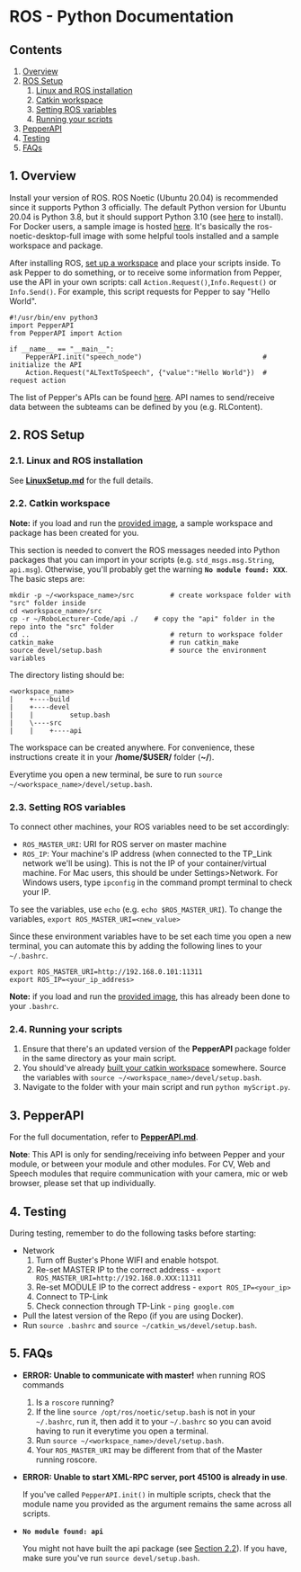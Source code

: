 # ROS - Python Documentation
## Contents
1. [Overview](#1-overview)
2. [ROS Setup](#2-ros-setup)
   1. [Linux and ROS installation](#21-linux-and-ros-installation)
   2. [Catkin workspace](#22-catkin-workspace)
   3. [Setting ROS variables](#23-setting-ros-variables)
   4. [Running your scripts](#24-running-your-scripts)
3. [PepperAPI](#3-pepperapi)
4. [Testing](#4-testing)
5. [FAQs](#5-faqs)

## 1. Overview
Install your version of ROS. ROS Noetic (Ubuntu 20.04) is recommended since it supports Python 3 officially. The default Python version for Ubuntu 20.04 is Python 3.8, but it should support Python 3.10 (see [here](https://computingforgeeks.com/how-to-install-python-on-ubuntu-linux-system/) to install). For Docker users, a sample image is hosted [here](https://imperiallondon-my.sharepoint.com/:f:/g/personal/rcc22_ic_ac_uk/ErFCcfyKCCNFlZ81R5T2wsMBZ_YBO-EgddnCDjM6Fsgfiw?e=irSsJh). It's basically the ros-noetic-desktop-full image with some helpful tools installed and a sample workspace and package.

After installing ROS, [set up a workspace](#22-setting-up-your-workspace) and place your scripts inside. To ask Pepper to do something, or to receive some information from Pepper, use the API in your own scripts: call ```Action.Request()```,```Info.Request()``` or ```Info.Send()```. For example, this script requests for Pepper to say "Hello World".
```
#!/usr/bin/env python3
import PepperAPI
from PepperAPI import Action

if __name__ == "__main__":	
	PepperAPI.init("speech_node")                              # initialize the API	
	Action.Request("ALTextToSpeech", {"value":"Hello World"})  # request action
```

The list of Pepper's APIs can be found [here](http://doc.aldebaran.com/2-5/naoqi/index.html). API names to send/receive data between the subteams can be defined by you (e.g. RLContent).

## 2. ROS Setup
### 2.1. Linux and ROS installation
See **[LinuxSetup.md](https://github.com/RoboLecturer/RoboLecturer-Code/blob/api/LinuxSetup.md)** for the full details.

### 2.2. Catkin workspace
**Note:** if you load and run the [provided image](https://imperiallondon-my.sharepoint.com/:f:/g/personal/rcc22_ic_ac_uk/ErFCcfyKCCNFlZ81R5T2wsMBZ_YBO-EgddnCDjM6Fsgfiw?e=irSsJh), a sample workspace and package has been created for you.

This section is needed to convert the ROS messages needed into Python packages that you can import in your scripts (e.g. ```std_msgs.msg.String```, ```api.msg```). Otherwise, you'll probably get the warning **```No module found: XXX```**. The basic steps are:
```
mkdir -p ~/<workspace_name>/src         # create workspace folder with "src" folder inside
cd <workspace_name>/src
cp -r ~/RoboLecturer-Code/api ./	# copy the "api" folder in the repo into the "src" folder
cd ..                                   # return to workspace folder
catkin_make                             # run catkin_make
source devel/setup.bash                 # source the environment variables
```
The directory listing should be:
```
<workspace_name>
|    +----build
|    +----devel
|    |         setup.bash
|    \----src
|    |    +----api
```
The workspace can be created anywhere. For convenience, these instructions create it in your **/home/$USER/** folder (**~/**).

Everytime you open a new terminal, be sure to run ```source ~/<workspace_name>/devel/setup.bash```.

### 2.3. Setting ROS variables
To connect other machines, your ROS variables need to be set accordingly:
- ```ROS_MASTER_URI```: URI for ROS server on master machine
- ```ROS_IP```: Your machine's IP address (when connected to the TP_Link network we'll be using). This is not the IP of your container/virtual machine. For Mac users, this should be under Settings>Network. For Windows users, type ```ipconfig``` in the command prompt terminal to check your IP.

To see the variables, use ```echo``` (e.g. ```echo $ROS_MASTER_URI```). To change the variables, ```export ROS_MASTER_URI=<new_value>```

Since these environment variables have to be set each time you open a new terminal, you can automate this by adding the following lines to your ```~/.bashrc```.
```
export ROS_MASTER_URI=http://192.168.0.101:11311
export ROS_IP=<your_ip_address>
```
**Note:** if you load and run the [provided image](https://imperiallondon-my.sharepoint.com/:f:/g/personal/rcc22_ic_ac_uk/ErFCcfyKCCNFlZ81R5T2wsMBZ_YBO-EgddnCDjM6Fsgfiw?e=irSsJh), this has already been done to your ```.bashrc```.

### 2.4. Running your scripts
1. Ensure that there's an updated version of the **PepperAPI** package folder in the same directory as your main script.
2. You should've already [built your catkin workspace](#22-catkin-workspace) somewhere. Source the variables with ```source ~/<workspace_name>/devel/setup.bash```.
3. Navigate to the folder with your main script and run ```python myScript.py```.

## 3. PepperAPI
For the full documentation, refer to **[PepperAPI.md](https://github.com/RoboLecturer/RoboLecturer-Code/blob/api/PepperAPI.md)**.

**Note**: This API is only for sending/receiving info between Pepper and your module, or between your module and other modules. For CV, Web and Speech modules that require communication with your camera, mic or web browser, please set that up individually.
  
## 4. Testing
During testing, remember to do the following tasks before starting:
- Network
  1. Turn off Buster's Phone WIFI and enable hotspot.
  2. Re-set MASTER IP to the correct address - ```export ROS_MASTER_URI=http://192.168.0.XXX:11311```
  3. Re-set MODULE IP to the correct address - ```export ROS_IP=<your_ip>```
  4. Connect to TP-Link
  5. Check connection through TP-Link - ```ping google.com```
- Pull the latest version of the Repo (if you are using Docker).
- Run ```source .bashrc``` and ```source ~/catkin_ws/devel/setup.bash```.

## 5. FAQs
- **ERROR: Unable to communicate with master!** when running ROS commands
  1. Is a ```roscore``` running?
  2. If the line ```source /opt/ros/noetic/setup.bash``` is not in your ```~/.bashrc```, run it, then add it to your ```~/.bashrc``` so you can avoid having to run it everytime you open a terminal.
  3. Run ```source ~/<workspace_name>/devel/setup.bash```.
  4. Your ```ROS_MASTER_URI``` may be different from that of the Master running roscore.
  
- **ERROR: Unable to start XML-RPC server, port 45100 is already in use**. 

  If you've called ```PepperAPI.init()``` in multiple scripts, check that the module name you provided as the argument remains the same across all scripts.

- **```No module found: api```**

  You might not have built the api package (see [Section 2.2](#22-catkin-workspace)). If you have, make sure you've run ```source devel/setup.bash```.

